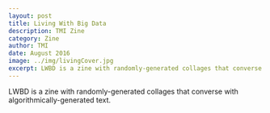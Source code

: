 ```yaml
---
layout: post
title: Living With Big Data
description: TMI Zine
category: Zine
author: TMI
date: August 2016
image: ../img/livingCover.jpg
excerpt: LWBD is a zine with randomly-generated collages that converse with algorithmically-generated text.
---
```


LWBD is a zine with randomly-generated collages that converse with algorithmically-generated text.
